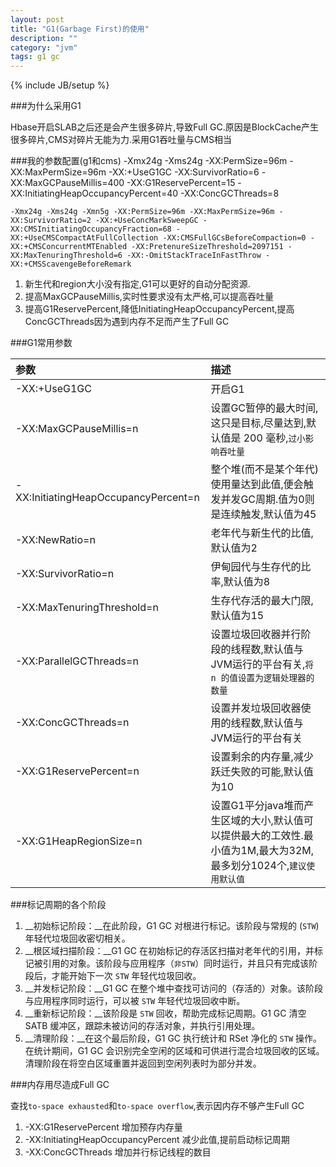 ```yaml
---
layout: post
title: "G1(Garbage First)的使用"
description: ""
category: "jvm"
tags: g1 gc
---
```

{% include JB/setup %}

###为什么采用G1

Hbase开启SLAB之后还是会产生很多碎片,导致Full GC.原因是BlockCache产生很多碎片,CMS对碎片无能为力.采用G1吞吐量与CMS相当

###我的参数配置(g1和cms)
    -Xmx24g -Xms24g -XX:PermSize=96m -XX:MaxPermSize=96m -XX:+UseG1GC -XX:SurvivorRatio=6 -XX:MaxGCPauseMillis=400 -XX:G1ReservePercent=15  -XX:InitiatingHeapOccupancyPercent=40 -XX:ConcGCThreads=8

    -Xmx24g -Xms24g -Xmn5g -XX:PermSize=96m -XX:MaxPermSize=96m -XX:SurvivorRatio=2 -XX:+UseConcMarkSweepGC -XX:CMSInitiatingOccupancyFraction=68 -XX:+UseCMSCompactAtFullCollection -XX:CMSFullGCsBeforeCompaction=0 -XX:+CMSConcurrentMTEnabled -XX:PretenureSizeThreshold=2097151 -XX:MaxTenuringThreshold=6 -XX:-OmitStackTraceInFastThrow -XX:+CMSScavengeBeforeRemark

1. 新生代和region大小没有指定,G1可以更好的自动分配资源.
2. 提高MaxGCPauseMillis,实时性要求没有太严格,可以提高吞吐量
3. 提高G1ReservePercent,降低InitiatingHeapOccupancyPercent,提高ConcGCThreads因为遇到内存不足而产生了Full GC

<!-- more -->
###G1常用参数

参数|描述
:---------------|:---------------
-XX:+UseG1GC|开启G1
-XX:MaxGCPauseMillis=n|设置GC暂停的最大时间,这只是目标,尽量达到,默认值是 200 毫秒,`过小影响吞吐量`
-XX:InitiatingHeapOccupancyPercent=n|整个堆(而不是某个年代)使用量达到此值,便会触发并发GC周期.值为0则是连续触发,默认值为45
-XX:NewRatio=n|老年代与新生代的比值,默认值为2
-XX:SurvivorRatio=n|伊甸园代与生存代的比率,默认值为8
-XX:MaxTenuringThreshold=n|生存代存活的最大门限,默认值为15
-XX:ParallelGCThreads=n|设置垃圾回收器并行阶段的线程数,默认值与JVM运行的平台有关,`将 n 的值设置为逻辑处理器的数量`
-XX:ConcGCThreads=n|设置并发垃圾回收器使用的线程数,默认值与JVM运行的平台有关
-XX:G1ReservePercent=n|设置剩余的内存量,减少跃迁失败的可能,默认值为10
-XX:G1HeapRegionSize=n|设置G1平分java堆而产生区域的大小,默认值可以提供最大的工效性.最小值为1M,最大为32M,最多划分1024个,`建议使用默认值`

###标记周期的各个阶段

1. __初始标记阶段：__在此阶段，G1 GC 对根进行标记。该阶段与常规的 (`STW`) 年轻代垃圾回收密切相关。
2. __根区域扫描阶段：__G1 GC 在初始标记的存活区扫描对老年代的引用，并标记被引用的对象。该阶段与应用程序（`非STW`）同时运行，并且只有完成该阶段后，才能开始下一次 `STW` 年轻代垃圾回收。
3. __并发标记阶段：__G1 GC 在整个堆中查找可访问的（存活的）对象。该阶段与应用程序同时运行，可以被 `STW` 年轻代垃圾回收中断。
4. __重新标记阶段：__该阶段是 `STW` 回收，帮助完成标记周期。G1 GC 清空 SATB 缓冲区，跟踪未被访问的存活对象，并执行引用处理。
5. __清理阶段：__在这个最后阶段，G1 GC 执行统计和 RSet 净化的 `STW` 操作。在统计期间，G1 GC 会识别完全空闲的区域和可供进行混合垃圾回收的区域。清理阶段在将空白区域重置并返回到空闲列表时为部分并发。

###内存用尽造成Full GC

查找`to-space exhausted`和`to-space overflow`,表示因内存不够产生Full GC

1. -XX:G1ReservePercent 增加预存内存量
2. -XX:InitiatingHeapOccupancyPercent 减少此值,提前启动标记周期
2.  -XX:ConcGCThreads 增加并行标记线程的数目
